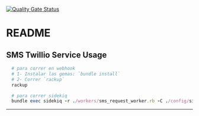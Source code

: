 [![Quality Gate Status](https://sonarcloud.io/api/project_badges/measure?project=webhook_sms_request&metric=alert_status)](https://sonarcloud.io/dashboard?id=webhook_sms_request)

# README

## SMS Twillio Service Usage
```ruby
  # para correr en webhook
  # 1- Instalar las gemas: `bundle install`
  # 2- Correr `rackup`
  rackup

  # para correr sidekiq
  bundle exec sidekiq -r ./workers/sms_request_worker.rb -C ./config/sidekiq.yml

```
---
